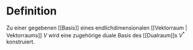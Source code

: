 # Definition
Zu einer gegebenen [[Basis]] eines endlichdimensionalen [[Vektorraum | Vektorraums]] $V$ wird eine zugehörige duale Basis des [[Dualraum]]s $V^{*}$ konstruiert.
